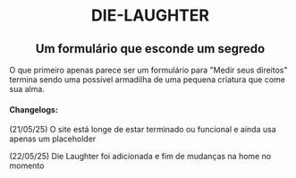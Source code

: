 <h1 align=center> DIE-LAUGHTER </h1>
<h2 align=center>Um formulário que esconde um segredo </h2>
<p> O que primeiro apenas parece ser um formulário para "Medir seus direitos" termina sendo uma possível armadilha de uma pequena criatura que come sua alma. </p>
<h4> Changelogs: </h4>
<p> (21/05/25) O site está longe de estar terminado ou funcional e ainda usa apenas um placeholder</p>
<p> (22/05/25) Die Laughter foi adicionada e fim de mudanças na home no momento</p>
